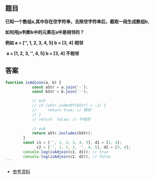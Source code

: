 ## 题目

**已知一个数组a,其中存在空字符串，去除空字符串后，截取一段生成数组b,**

**如何用js判断b中的元素在a中是相邻的？**

**例如 a = ['', 1, 2, 3, 4, 5]   b = [3, 4]    相邻**

​        **a = [1, 2, 3, '', 4, 5]   b = [3, 4]    不相邻**

## 答案

```javascript
function isAdjoin(a, b) {
            const aStr = a.join('-');
            const bStr = b.join('-');

            // es5
            // if (aStr.indexOf(bStr) > -1) {
            //     return true; // 相邻
            // }
            // return  false; // 不相邻
            
            // es6
            return aStr.includes(bStr);
        }
        const c1 = ['', 1, 2, 3, 4, 5], d1 = [3, 4];
              c2 = ['', 1, 2, 3, '', 4, 5], d2 = [3, 4];
        console.log(isAdjoin(c1, d1)); // true
        console.log(isAdjoin(c2, d2)); // false
​```
```

* [参考资料](<https://developer.mozilla.org/zh-CN/docs/Web/JavaScript/Reference/Global_Objects/String/includes>) 



